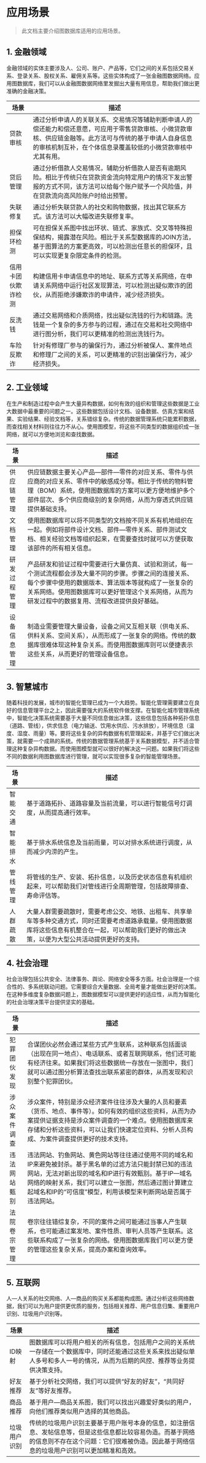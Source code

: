 # 应用场景

> 此文档主要介绍图数据库适用的应用场景。

## 1. 金融领域

金融领域的实体主要涉及人、公司、账户、产品等，它们之间的关系包括交易关系、登录关系、股权关系、雇佣关系等。这些实体构成了一张金融图数据网络。应用图数据库，我们可以从金融图数据网络里发掘出大量有用信息，帮助我们做出更准确的金融决策。

| **场景**         | **描述**               |
|-----------------| -----------------------|
|贷款审核|通过分析申请人的关联关系、交易情况等辅助判断申请人的偿还能力和偿还意愿，可应用于零售贷款审核、小微贷款审核、供应链金融等。此方法可与传统的基于申请人自身信息的审核机制互补，在个体信息录覆盖较低的小微贷款审核中尤其有用。|
|贷后管理|通过分析借款人交易情况，辅助分析借款人是否有逾期风险。相比于传统只在贷款资金流向特定用户的情况下发出警报的方式不同，该方法可以给每个账户赋予一个风险值，并在贷款流向高风险账户时给出预警。|
|失联修复|通过分析失联贷款人的社交和购物数据，找出其它联系方式。该方法可以大幅改进失联修复率。|
|担保环检测|可在担保关系图中找出环状、链式、家族式、交叉等特殊担保结构，揭露潜在风险。相比于关系型数据库的JOIN方法，基于图算法的方案更高效，可以检测出任意长的担保环，且可以实现更复杂限定条件的检测。|
|信用卡团伙欺诈检测|构建信用卡申请信息中的地址、联系方式等关系网络，在申请关系网络中运行社区发现算法，可以检测出疑似欺诈的团伙，从而拒绝涉嫌欺诈的申请件，减少经济损失。|
|反洗钱|通过交易网络和介质网络，找出疑似洗钱的行为和链路。洗钱是一个复杂的多方参与的过程，通过在交易和社交网络中进行图分析，我们可以更精准的检测出洗钱行为。|
|车险反欺诈|针对有修理厂参与的骗保行为，通过分析被保人、案件地点和修理厂之间的关系，可以更精准的识别出骗保行为，减少经济损失。|

## 2. 工业领域

在生产和制造过程中会产生大量异构数据，如何有效的组织和管理这些数据是工业大数据中最重要的问题之一。这些数据包括设计文档、设备数据、仿真方案和结果、实验结果、经验文档等，关系错综复杂。传统的数据管理系统只能累积数据，而查找相关材料则往往力不从心。使用图模型，将这些不同类型的数据组织成一张网络，就可以方便地浏览和查找数据。

| **场景**         | **描述**               |
|-----------------| -----------------------|
|供应链管理|供应链数据主要关心产品—部件—零件的对应关系、零件与供应商的对应关系、零件中的敏感成分等。相比于传统的物料管理（BOM）系统，使用图数据库的方案可以更方便地维护多个部件层次、多个供应商级别的复杂网络，从而为穿透式供应链提供基础支持。|
|文档管理|使用图数据库可以将不同类型的文档按不同关系有机地组织在一起。例如将部件设计文档、部件—零件关系、部件测试文档、相关经验文档等组织起来，在需要查找时就可以方便获取该部件的所有相关信息。|
|研发过程管理|产品研发和验证过程中需要进行大量仿真、试验和测试，每一个测试流程都会涉及大量不同的步骤。步骤之间的连接关系、每个步骤中使用的数据版本、算法版本等就构成了一张复杂的关系网络。使用图数据库可以更好管理这个关系网络，从而为研发过程中的数据复用、流程改进提供良好基础。|
|设备信息管理|制造业需要管理大量设备，设备之间又互相关联（供电关系、供料关系、空间关系），从而形成了一张复杂的网络。传统的数据库很难体现这种复杂关系。而使用图数据库则可以便捷表示这些关系，从而更好的管理设备信息。|

## 3. 智慧城市

随着科技的发展，城市的智能化管理已成为一个大趋势。智能化管理需要建立在良好的信息管理平台之上，因此需要强大的系统软件做支撑。在智能化城市管理系统中，智能化决策系统需要基于大量不同信息做出决策，这些信息包括各种拓扑信息（道路、管线），供求信息（电力输送、饮用水供应、污水排放），环境信息（温度、湿度、雨量）等。要将这些复杂的异构数据有机管理起来，并基于它们做出决策，就需要一个成熟的系统。传统的数据管理系统基于关系数据模型，并不适合管理这种复杂异构数据。而使用图模型就可以很好的解决这一问题。如果我们将这些不同的数据利用图数据库进行管理，就可以实现很多复杂的智能管理场景。

| **场景**         | **描述**               |
|-----------------| -----------------------|
|智能交通|基于道路拓扑、道路容量及当前流量，可以进行智能信号灯调度，从而提高通行效率。|
|智能排水|基于排水系统信息及当前雨量，可以对排水系统进行调度，从而减少内涝的产生。|
|管线管理|将管线的生产、安装、拓扑信息，以及历史状态信息有机组织起来，可以帮助我们对管线进行全周期管理，包括故障排查、寿命评估等。|
|人群疏散|大量人群需要疏散时，需要考虑公交、地铁、出租车、共享单车等多种交通方式，同时还需要考虑道路承载量。使用图数据库将这些信息有机整合在一起，可以帮助我们更好的做出决策，以便为大型公共活动提供更好的支持。|

## 4. 社会治理

社会治理包括公共安全、法律事务、舆论、网络安全等多方面。社会治理是一个综合性的、多系统联动问题。它需要综合大量数据、全局考量才能做出更好的决策。在这种多维度复杂数据问题上，图数据模型可以提供更好的适应性，从而为智能化的社会治理决策平台提供坚实的基础。

| **场景**         | **描述**               |
|-----------------| -----------------------|
|犯罪团伙发现|合谋团伙必然会通过某些方式产生联系，这种联系包括面谈（出现在同一地点）、电话联系、或者互联网联系，他们还可能有经济往来。如果我们将这些数据统一存放在一张图中，我们就可以通过图分析算法查找出联系紧密的群体，从而发现和识别整个犯罪团伙。|
|涉众案件调查|涉众案件，特别是涉众经济案件往往涉及大量的人员和要素（货币、地点、事件等）。如何有效的组织这些资料，从而为办案提供证据支持是涉众案件调查的一个难点。使用图数据库来存储和分析这些资料，可以让我们快速定位资料、分析人员构成、为案件调查提供更好的技术支持。|
|违法网站甄别|违法网站、钓鱼网站、黄色网站等往往通过使用不同的域名和IP来避免被封杀。基于黑名单的过滤方法只能封禁已知的违法网站，无法对新出现的域名和IP进行有效甄别。基于IP—域名网络的映射关系，我们可以建立一张图，然后通过图计算建立起域名和IP的“可信度”模型，利用该模型来判断网站是否属于违法网站。|
|法院卷宗管理|卷宗往往错综复杂，不同的案件之间可能通过当事人产生联系，也可能通过案发地、案件性质、审判人员等产生联系。这些联系构成了一张复杂的网络。使用图数据库我们可以更方便的管理这些复杂关系，提高办案和查询效率。|

## 5. 互联网

人—人关系的社交网络、人—商品的购买关系都能构成图。通过分析这些网络数据，我们可以为用户提供更优质的服务，包括相关推荐、用户信息归集、重要用户识别、垃圾用户识别等。

| **场景**         | **描述**               |
|-----------------| -----------------------|
|ID映射|图数据库可以将用户相关的所有信息，包括用户之间的关系统一存储在一个数据库中，同时还能通过这些关系来找出疑似单人多号和多人一号的情况，从而为后期的风控、推荐等业务提供决策支持。|
|好友推荐|基于分析社交网络，我们可以提供“好友的好友”，“共同好友”等好友推荐。|
|商品推荐|基于用户—商品关系图，我们可以找出兴趣爱好类似的用户，向他们推荐类似用户选择的其他商品。|
|垃圾用户识别|传统的垃圾用户识别主要基于用户账号本身的信息，如注册信息、发帖信息等，但是这些信息都比较容易伪造。而基于网络的信息则不存在这个问题：它们很难被伪造。因此基于网络信息的垃圾用户识别可以更加精准和高效。|